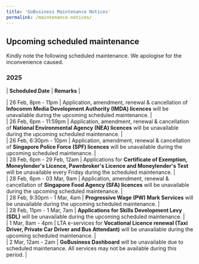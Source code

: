 ```yaml
---
title: 'GoBusiness Maintenance Notices'
permalink: /maintenance-notices/
---
```


## Upcoming scheduled maintenance

Kindly note the following scheduled maintenance. We apologise for the inconvenience caused. 


### 2025 

| **Scheduled Date** | **Remarks** |  


   
| 26 Feb, 8pm - 11pm | Application, amendment, renewal & cancellation of **Infocomm Media Development Authority (IMDA) licences** will be unavailable during the upcoming scheduled maintenance. |   
| 26 Feb, 6pm - 11:59pm | Application, amendment, renewal & cancellation of **National Environmental Agency (NEA) licences** will be unavailable during the upcoming scheduled maintenance. |       
| 26 Feb, 6:30pm -  10pm | Application, amendment, renewal & cancellation of **Singapore Police Force (SPF) licences** will be unavailable during the upcoming scheduled maintenance. |     
| 28 Feb, 6pm - 29 Feb, 12am | Applications for **Certificate of Exemption, Moneylender's Licence, Pawnbroker's Licence and Moneylender's Test** will be unavailable every Friday during the scheduled maintenance. |       
| 28 Feb, 6pm - 03 Mar, 9am | Application, amendment, renewal & cancellation of **Singapore Food Agency (SFA) licences** will be unavailable during the upcoming scheduled maintenance. |     
| 28 Feb, 9:30pm - 1 Mar, 4am | **Progressive Wage (PW) Mark Services** will be unavailable during the upcoming scheduled maintenance. |     
| 28 Feb, 11pm - 1 Mar, 7am | **Applications for Skills Development Levy (SDL)** will be unavailable during the upcoming scheduled maintenance. |      
| 1 Mar, 8am - 4pm | LTA e-services for **Vocational Licence renewal (Taxi Driver, Private Car Driver and Bus Attendant)** will be unavailable during the upcoming scheduled maintenance. |    
| 2 Mar, 12am - 2am | **GoBusiness Dashboard** will be unavailable due to scheduled maintenance. All services may not be available during this period. |    




<script src="/jquery/jquery.min.js"></script> <script src="/jquery/resize-tables.js"></script>
